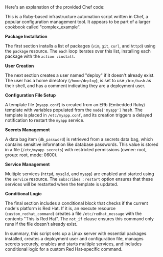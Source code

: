 Here's an explanation of the provided Chef code:

This is a Ruby-based infrastructure automation script written in Chef, a popular configuration management tool. It appears to be part of a larger cookbook called "complex_example".

**Package Installation**

The first section installs a list of packages (`vim`, `git`, `curl`, and `httpd`) using the `package` resource. The `each` loop iterates over this list, installing each package with the `action :install`.

**User Creation**

The next section creates a user named "deploy" if it doesn't already exist. The user has a home directory (`/home/deploy`), is set to use `/bin/bash` as their shell, and has a comment indicating they are a deployment user.

**Configuration File Setup**

A template file (`myapp.conf`) is created from an ERb (Embedded Ruby) template with variables populated from the `node['myapp']` hash. The template is placed in `/etc/myapp.conf`, and its creation triggers a delayed notification to restart the `myapp` service.

**Secrets Management**

A data bag item (`db_password`) is retrieved from a secrets data bag, which contains sensitive information like database passwords. This value is stored in a file (`/etc/myapp_secrets`) with restricted permissions (owner: root, group: root, mode: 0600).

**Service Management**

Multiple services (`httpd`, `mysqld`, and `myapp`) are enabled and started using the `service` resource. The `subscribes :restart` option ensures that these services will be restarted when the template is updated.

**Conditional Logic**

The final section includes a conditional block that checks if the current node's platform is Red Hat. If it is, an execute resource (`custom_redhat_command`) creates a file `/etc/redhat_message` with the contents "This is Red Hat". The `not_if` clause ensures this command only runs if the file doesn't already exist.

In summary, this script sets up a Linux server with essential packages installed, creates a deployment user and configuration file, manages secrets securely, enables and starts multiple services, and includes conditional logic for a custom Red Hat-specific command.